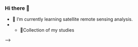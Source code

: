 ### Hi there 👋



- 🌱 I’m currently learning satellite remote sensing analysis.
- - 🤗Collection of my studies

-->
